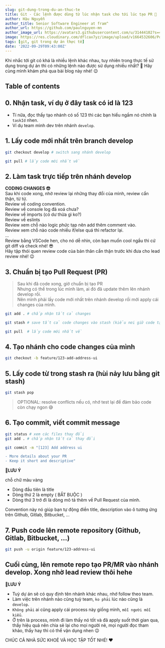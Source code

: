 ```yaml
---
slug: git-dung-trong-du-an-thuc-te
title: Git - Các lệnh được dùng từ lúc nhận task cho tới lúc tạo PR 🎉
author: Hậu Nguyễn
author_title: Senior Software Engineer at fram^
author_url: https://github.com/paulnguyen-mn
author_image_url: https://avatars3.githubusercontent.com/u/31444102?s=400&u=c545a527aa31843e1361462e410c0f51863e8e26&v=4
image: https://res.cloudinary.com/dflcax7yz/image/upload/v1664532606/Portfolio_SINH/git_svqcyd.png
tags: [git, git trong dự án thực tế]
date: '2022-09-29T09:43:00Z'
---
```


Khi nhắc tới git có khá là nhiều lệnh khác nhau, tuy nhiên trong thực tế sử dụng trong dự án thì có những lệnh nào được sử dụng nhiều nhất? 🤔 Hãy cùng mình khám phá qua bài blog này nhé! 😉

<!-- truncate-->

## Table of contents
## 0. Nhận task, ví dụ ở đây task có id là 123

- Tí nữa, đọc thấy tạo nhánh có số 123 thì các bạn hiểu ngầm nó chính là `taskId` nhen.
- Ví dụ team mình dev trên nhánh `develop`.

## 1. Lấy code mới nhất trên branch develop

```sh
git checkout develop # switch sang nhánh develop

git pull # lấy code mới nhất về
```

## 2. Làm task trực tiếp trên nhánh develop
**CODING CHANGES 😎**  
Sau khi code xong, nhờ review lại những thay đổi của mình, review cẩn thận, từ từ.  
Review về coding convention.  
Review về console log đã xoá chưa?  
Review về imports (có dư thừa gì ko?)  
Review về eslints  
Review xem chỗ nào logic phức tạp nên add thêm comment vào.  
Review xem chỗ nào code nhiều if/else quá thì refactor lại.  
...  
Review bằng VSCode hen, cho nó dễ nhìn, còn bạn muốn cool ngầu thì cứ git diff và check nhé! 😎  
Hãy tập thói quen review code của bản thân cẩn thận trước khi đưa cho lead review nhé! 😉  

## 3. Chuẩn bị tạo Pull Request (PR)

> Sau khi đã code xong, giờ chuẩn bị tạo PR  
> Nhưng có thể trong lúc mình làm, ai đó đã update thêm lên nhánh develop rồi.  
> Nên mình phải lấy code mới nhất trên nhánh develop rồi mới apply cái changes của mình.  

```sh
git add . # chấp nhận tất cả changes

git stash # save tất cả code changes vào stash (kiểu nơi giữ code tạm)

git pull  # lấy code mới nhất về
```

## 4. Tạo nhánh cho code changes của mình

```sh
git checkout -b feature/123-add-address-ui
```

## 5. Lấy code từ trong stash ra (hùi nảy lưu bằng git stash)

```sh
git stash pop
```

> OPTIONAL: resolve conflicts nếu có, nhớ test lại để đảm bảo code còn chạy ngon 😅

## 6. Tạo commit, viết commit message

```sh
git status # xem các files thay đổi
git add . # chấp nhận tất cả thay đổi

git commit -m "[123] Add address ui

- More details about your PR
- Keep it short and descriptive"
```


**📝LƯU Ý**

chỗ chữ màu vàng

- Dòng đầu tiên là title
- Dòng thứ 2 là empty ( BẮT BUỘC ) 
- Dòng thứ 3 trở đi là dòng mô tả thêm về Pull Request của mình.

Convention này nó giúp bạn tự động điền title, description vào ô tương ứng trên Github, Gitlab, Bitbucket, ...

## 7. Push code lên remote repository (Github, Gitlab, Bitbucket, ...)

```sh
git push -u origin feature/123-address-ui 
```

## Cuối cùng, lên remote repo tạo PR/MR vào nhánh develop. Xong nhờ lead review thôi hehe 

**📝LƯU Ý**

- Tuỳ dự án sẽ có quy định tên nhánh khác nhau, nhớ follow theo team.
- Làm việc trên nhánh nào cũng tuỳ team, `ko phải` lúc nào cũng là `develop`.
- `Không phải` ai cũng apply cái process này giống mình, `mỗi người mỗi kiểu`.
- Ở trên là process, mình đi làm thấy nó tốt và đã apply suốt thời gian qua, thấy hiệu quả nên chia sẻ lại cho mọi người nè, mọi người đọc tham khảo, thấy hay thì có thể vận dụng nhen 😉

CHÚC CẢ NHÀ SỨC KHOẺ VÀ HỌC TẬP TỐT NHÉ! ❤️